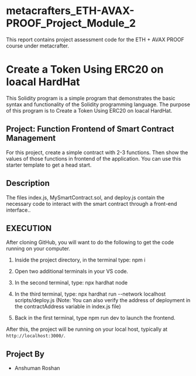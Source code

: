 # metacrafters_ETH-AVAX-PROOF_Project_Module_2
This report contains project assessment code for the ETH + AVAX PROOF course under metacrafter.

# Create a Token Using ERC20 on loacal HardHat

This Solidity program is a simple  program that demonstrates the basic syntax and functionality of the Solidity programming language. The purpose of this program is to Create a Token Using ERC20 on loacal HardHat.

## Project: Function Frontend of Smart Contract Management
For this project, create a simple contract with 2-3 functions. Then show the values of those functions in frontend of the application. You can use this starter template to get a head start.

## Description
The files index.js, MySmartContract.sol, and deploy.js contain the necessary code to interact with the smart contract through a front-end interface..

## EXECUTION
After cloning GitHub, you will want to do the following to get the code running on your computer.

1. Inside the project directory, in the terminal type: npm i

2. Open two additional terminals in your VS code.

3. In the second terminal, type: npx hardhat node

4. In the third terminal, type: npx hardhat run --network localhost scripts/deploy.js (Note: You can also verify the address of deployment in the contractAddress variable in index.js file)

5. Back in the first terminal, type npm run dev to launch the frontend.

After this, the project will be running on your local host, typically at `http://localhost:3000/`.


## Project By
- Anshuman Roshan

